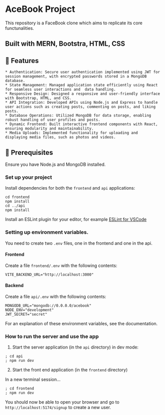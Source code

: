 # AceBook Project

This repository is a FaceBook clone which aims to replicate its core functunalities.

## Built with MERN, Bootstra, HTML, CSS

## 🌟 Features

    * Authentication: Secure user authentication implemented using JWT for session management, with encrypted passwords stored in a MongoDB database.
    * State Management: Managed application state efficiently using React for seamless user interactions and  data handling.
    * Responsive Design: Designed a responsive and user-friendly interface with Bootstrap, HTML, and CSS.
    * API Integration: Developed APIs using Node.js and Express to handle user actions such as creating posts, commenting on posts, and liking posts.
    * Database Operations: Utilized MongoDB for data storage, enabling robust handling of user profiles and posts.
    * Dynamic Frontend: Built interactive frontend components with React, ensuring modularity and maintainability.
    * Media Uploads: Implemented functionality for uploading and displaying media files, such as photos and videos.

## 🔧 Prerequisites

Ensure you have Node.js and MongoDB installed.

### Set up your project

Install dependencies for both the `frontend` and `api` applications:

```
cd frontend
npm install
cd ../api
npm install
```

Install an ESLint plugin for your editor, for example
[ESLint for VSCode](https://marketplace.visualstudio.com/items?itemName=dbaeumer.vscode-eslint)

### Setting up environment variables.

You need to create two `.env` files, one in the frontend and one in the api.

#### Frontend

Create a file `frontend/.env` with the following contents:

```
VITE_BACKEND_URL="http://localhost:3000"
```

#### Backend

Create a file `api/.env` with the following contents:

```
MONGODB_URL="mongodb://0.0.0.0/acebook"
NODE_ENV="development"
JWT_SECRET="secret"
```

For an explanation of these environment variables, see the documentation.

### How to run the server and use the app

1. Start the server application (in the `api` directory) in dev mode:

```
; cd api
; npm run dev
```

2. Start the front end application (in the `frontend` directory)

In a new terminal session...

```
; cd frontend
; npm run dev
```

You should now be able to open your browser and go to
`http://localhost:5174/signup` to create a new user.
